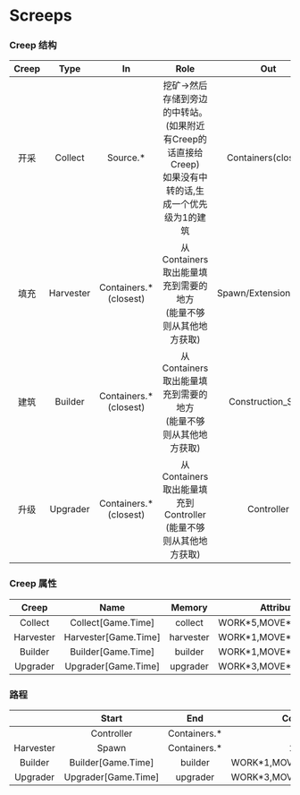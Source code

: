 # Screeps

### Creep 结构   

|Creep|Type|In|Role|Out|
|:--:|:--:|:--:|:--:|:--:|
|开采|Collect|Source.*|挖矿->然后存储到旁边的中转站。<br/>(如果附近有Creep的话直接给Creep)<br/>如果没有中转的话,生成一个优先级为1的建筑|Containers(closest)|   
|填充|Harvester|Containers.*(closest)|从Containers取出能量填充到需要的地方<br/>(能量不够则从其他地方获取)|Spawn/Extension/Tower|   
|建筑|Builder|Containers.*(closest)|从Containers取出能量填充到需要的地方<br/>(能量不够则从其他地方获取)|Construction_Sites|   
|升级|Upgrader|Containers.*(closest)|从Containers取出能量填充到Controller<br/>(能量不够则从其他地方获取)|Controller|

### Creep 属性   
|Creep|Name|Memory|Attribute|Count|
|:--:|:--:|:--:|:--:|:--:|
|Collect|Collect[Game.Time]|collect|WORK\*5,MOVE\*1,CARRY\*1|2|
|Harvester|Harvester[Game.Time]|harvester|WORK\*1,MOVE\*3,CARRY\*3|2|
|Builder|Builder[Game.Time]|builder|WORK\*1,MOVE\*4,CARRY\*3|1|
|Upgrader|Upgrader[Game.Time]|upgrader|WORK\*3,MOVE\*2,CARRY\*2|1|   

### 路程   
||Start|End|Cost|Ops|
|:--:|:--:|:--:|:--:|:--:|
||Controller|Containers.*|||
|Harvester|Spawn|Containers.*|2|
|Builder|Builder[Game.Time]|builder|WORK\*1,MOVE\*4,CARRY\*3|1|
|Upgrader|Upgrader[Game.Time]|upgrader|WORK\*3,MOVE\*2,CARRY\*2|1|

